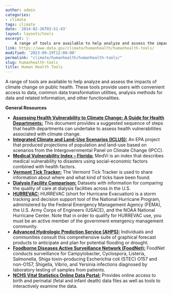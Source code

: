 ```yaml
---
author: admin
categories:
- climate
tags: climate
date: '2014-02-26T03:51:43'
layout: layouts/tools
excerpt: |-
    A range of tools are available to help analyze and assess the impacts of climate change on public health. These tools provide users with convenient access to data, common data transformation utilities, analysis methods for data and related information, and other functionalities.
link: https://www.data.gov/climate/humanhealth/humanhealth-tools/
modified: '2023-09-29T12:00:00'
permalink: "climate/humanhealth/humanhealth-tools/"
slug: humanhealth-tools
title: Human Health Tools
---
```


A range of tools are available to help analyze and assess the impacts of climate change on public health. These tools provide users with convenient access to data, common data transformation utilities, analysis methods for data and related information, and other functionalities.

**General Resources**
*   **[Assessing Health Vulnerability to Climate Change: A Guide for Health Departments:](https://www.cdc.gov/climateandhealth/pubs/AssessingHealthVulnerabilitytoClimateChange.pdf)** This document provides a suggested sequence of steps that health departments can undertake to assess health vulnerabilities associated with climate change.
*   **[Integrated Climate and Land-Use Scenarios (ICLUS):](https://www.epa.gov/gcx/about-iclus)** An EPA project that produced projections of population and land-use based on scenarios from the Intergovernmental Panel on Climate Change (IPCC).
*   **[Medical Vulnerability Index – Florida:](https://www.floridahealth.gov/environmental-health/climate-and-health/_documents/climate-sensitive-hazards-in-florida-final-report-3.pdf)** MedVi is an index that describes medical vulnerability to disasters using social-economic factors combined with health factors.
*   **[Vermont Tick Tracker:](https://www.healthvermont.gov/environment/tracking/tick-tracker)** The Vermont Tick Tracker is used to share information about where and what kind of ticks have been found.
*   **[Dialysis Facility Comparison:](https://data.cms.gov/provider-data/search?theme=Dialysis%20facilities)** Datasets with information for comparing the quality of care at dialysis facilities across in the U.S.
*   **[HURREVAC:](http://www.hurrevac.com/)** HURREVAC (short for Hurricane Evacuation) is a storm tracking and decision support tool of the National Hurricane Program, administered by the Federal Emergency Management Agency (FEMA), the U.S. Army Corps of Engineers (USACE), and the NOAA National Hurricane Center. Note that in order to qualify for HURREVAC use, you must be an active member of the government emergency management community.
*   **[Advanced Hydrologic Prediction Service (AHPS):](https://water.weather.gov/ahps/)** Individuals and communities consult this comprehensive suite of graphical forecast products to anticipate and plan for potential flooding or drought.
*   **[Foodborne Diseases Active Surveillance Network (FoodNet):](https://www.cdc.gov/foodnet/about.html)** FoodNet conducts surveillance for Campylobacter, Cyclospora, Listeria, Salmonella, Shiga toxin-producing Escherichia coli (STEC) O157 and non-O157, Shigella, Vibrio, and Yersinia infections diagnosed by laboratory testing of samples from patients.
*   **[NCHS Vital Statistics Online Data Portal:](https://www.cdc.gov/nchs/data_access/vitalstatsonline.htm)** Provides online access to birth and perinatal (fetal and infant death) data files as well as tools to interactively examine the data.
